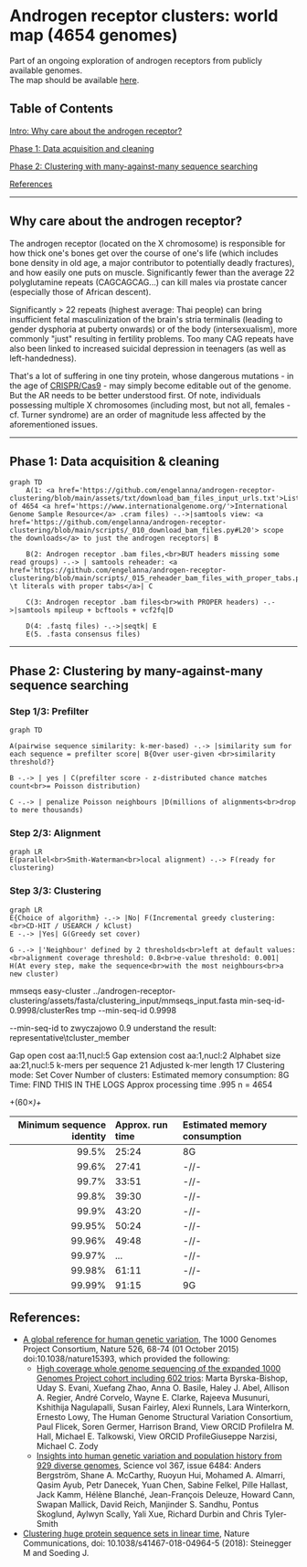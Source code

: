 # Androgen receptor clusters: world map (4654 genomes)

Part of an ongoing exploration of androgen receptors from publicly available genomes. 
<br>The map should be available [here](https://engelanna-androgen-receptor-cl-build-streamlit-main-page-bje6e5.streamlitapp.com/).

## Table of Contents
[Intro: Why care about the androgen receptor?](#why-care-about-the-androgen-receptor)

[Phase 1: Data acquisition and cleaning](#phase-1-data-acquisition--cleaning)

[Phase 2: Clustering with many-against-many sequence searching](#phase-2-clustering-by-many-against-many-sequence-searching)

[References](#references)

---

## Why care about the androgen receptor?

The androgen receptor (located on the X chromosome) is responsible for how thick one's bones get over the course of one's life (which includes bone density in old age, a major contributor to potentially deadly fractures), and how easily one puts on muscle. Significantly fewer than the average 22 polyglutamine repeats (CAGCAGCAG...) can kill males via prostate cancer (especially those of African descent).

Significantly > 22 repeats (highest average: Thai people) can bring insufficient fetal masculinization of the brain's stria terminalis (leading to gender dysphoria at puberty onwards) or of the body (intersexualism), more commonly "just" resulting in fertility problems. Too many CAG repeats have also been linked to increased suicidal depression in teenagers (as well as left-handedness).

That's a lot of suffering in one tiny protein, whose dangerous mutations - in the age of [CRISPR/Cas9](http://www.crisprtx.com/gene-editing/crispr-cas9) - may simply become editable out of the genome. But the AR needs to be better understood first. Of note, individuals possessing multiple X chromosomes (including most, but not all, females - cf. Turner syndrome) are an order of magnitude less affected by the aforementioned issues.

---

## Phase 1: Data acquisition & cleaning

```mermaid
graph TD
    A(1: <a href='https://github.com/engelanna/androgen-receptor-clustering/blob/main/assets/txt/download_bam_files_input_urls.txt'>List</a> of 4654 <a href='https://www.internationalgenome.org/'>International Genome Sample Resource</a> .cram files) -.->|samtools view: <a href='https://github.com/engelanna/androgen-receptor-clustering/blob/main/scripts/_010_download_bam_files.py#L20'> scope the downloads</a> to just the androgen receptors| B

    B(2: Androgen receptor .bam files,<br>BUT headers missing some read groups) -.-> | samtools reheader: <a href='https://github.com/engelanna/androgen-receptor-clustering/blob/main/scripts/_015_reheader_bam_files_with_proper_tabs.py#L23'>replace \t literals with proper tabs</a>| C
    
    C(3: Androgen receptor .bam files<br>with PROPER headers) -.->|samtools mpileup + bcftools + vcf2fq|D
    
    D(4: .fastq files) -.->|seqtk| E
    E(5. .fasta consensus files)
```

---

## Phase 2: Clustering by many-against-many sequence searching

### Step 1/3: Prefilter

```mermaid
graph TD

A(pairwise sequence similarity: k-mer-based) -.-> |similarity sum for each sequence = prefilter score| B{Over user-given <br>similarity threshold?}

B -.-> | yes | C(prefilter score - z-distributed chance matches count<br>= Poisson distribution)

C -.-> | penalize Poisson neighbours |D(millions of alignments<br>drop to mere thousands)
```
### Step 2/3: Alignment
```mermaid
graph LR
E(parallel<br>Smith-Waterman<br>local alignment) -.-> F(ready for clustering)

```
### Step 3/3: Clustering
```mermaid
graph LR
E{Choice of algorithm} -.-> |No| F(Incremental greedy clustering:<br>CD-HIT / USEARCH / kClust)
E -.-> |Yes| G(Greedy set cover)

G -.-> |'Neighbour' defined by 2 thresholds<br>left at default values:<br>alignment coverage threshold: 0.8<br>e-value threshold: 0.001| H(At every step, make the sequence<br>with the most neighbours<br>a new cluster)

```
mmseqs easy-cluster ../androgen-receptor-clustering/assets/fasta/clustering_input/mmseqs_input.fasta min-seq-id-0.9998/clusterRes tmp --min-seq-id 0.9998 

--min-seq-id to zwyczajowo 0.9
understand the result: representative\tcluster_member

Gap open cost                       	aa:11,nucl:5
Gap extension cost                  	aa:1,nucl:2
Alphabet size                       	aa:21,nucl:5
k-mers per sequence                 	21
Adjusted k-mer length 17
Clustering mode: Set Cover
Number of clusters: 
Estimated memory consumption: 8G
Time: FIND THIS IN THE LOGS
Approx processing time
.995 
n = 4654

+(60×_)+_

| Minimum sequence identity | Approx. run time | Estimated memory consumption |
|-:|:-|:-|
| 99.5% | 25:24 | 8G |
| 99.6% | 27:41 | -//- |
| 99.7% | 33:51 | -//- |
| 99.8% | 39:30 | -//- |
| 99.9% | 43:20 | -//- |
| 99.95% | 50:24 | -//- |
| 99.96% | 49:48 | -//- |
| 99.97% | ... | -//- |
| 99.98% | 61:11 | -//- |
| 99.99% | 91:15 | 9G |



## References:
- [A global reference for human genetic variation](http://www.nature.com/nature/journal/v526/n7571/full/nature15393.html), The 1000 Genomes Project Consortium, Nature 526, 68-74 (01 October 2015) doi:10.1038/nature15393, which provided the following:
    - [High coverage whole genome sequencing of the expanded 1000 Genomes Project cohort including 602 trios](https://www.biorxiv.org/content/10.1101/2021.02.06.430068v2): Marta Byrska-Bishop, Uday S. Evani, Xuefang Zhao, Anna O. Basile, Haley J. Abel, Allison A. Regier, André Corvelo, Wayne E. Clarke, Rajeeva Musunuri, Kshithija Nagulapalli, Susan Fairley, Alexi Runnels, Lara Winterkorn, Ernesto Lowy, The Human Genome Structural Variation Consortium, Paul Flicek, Soren Germer, Harrison Brand,  View ORCID ProfileIra M. Hall, Michael E. Talkowski,  View ORCID ProfileGiuseppe Narzisi, Michael C. Zody
    - [Insights into human genetic variation and population history from 929 diverse genomes](https://www.science.org/doi/10.1126/science.aay5012), Science vol 367, issue 6484: Anders Bergström, Shane A. McCarthy,  Ruoyun Hui, Mohamed A. Almarri, Qasim Ayub, Petr Danecek, Yuan Chen, Sabine Felkel, Pille Hallast, Jack Kamm, Hélène Blanché, Jean-François Deleuze, Howard Cann, Swapan Mallick, David Reich, Manjinder S. Sandhu, Pontus Skoglund, Aylwyn Scally, Yali Xue, Richard Durbin and Chris Tyler-Smith
- [Clustering huge protein sequence sets in linear time](https://www.nature.com/articles/s41467-018-04964-5), Nature Communications, doi: 10.1038/s41467-018-04964-5 (2018): Steinegger M and Soeding J.